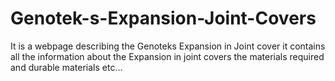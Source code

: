 # Genotek-s-Expansion-Joint-Covers
It is a webpage describing the Genoteks Expansion in Joint cover it contains all the information about  the Expansion in joint covers the materials required and durable materials etc...
